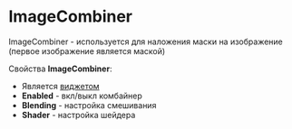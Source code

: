 # ImageCombiner

ImageCombiner - используется для наложения маски на изображение (первое изображение является маской)

Свойства **ImageCombiner**:

* Является [виджетом](widget.md)
* **Enabled** - вкл/выкл комбайнер
* **Blending** - настройка смешивания
* **Shader** - настройка шейдера
